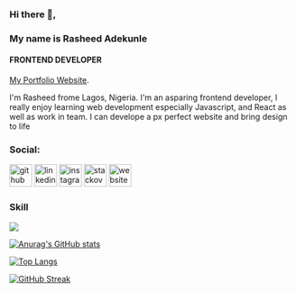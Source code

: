 ### Hi there 👋, 
### My name is Rasheed Adekunle
#### FRONTEND DEVELOPER

[My Portfolio Website](https://my-portofiio.vercel.app/).

I'm Rasheed frome Lagos, Nigeria. I'm an asparing frontend developer, I really enjoy learning web development especially Javascript, and React as well as work in team. I can develope a px perfect website and bring design to life

### Social:
[<img src='https://cdn.jsdelivr.net/npm/simple-icons@3.0.1/icons/github.svg' alt='github' height='40'>](https://github.com/demandtech)  [<img src='https://cdn.jsdelivr.net/npm/simple-icons@3.0.1/icons/linkedin.svg' alt='linkedin' height='40'>](https://www.linkedin.com/in/https://www.linkedin.com/in/rasheed-adekunle-18540a22b//)  [<img src='https://cdn.jsdelivr.net/npm/simple-icons@3.0.1/icons/instagram.svg' alt='instagram' height='40'>](https://www.instagram.com/demandtech/)  [<img src='https://cdn.jsdelivr.net/npm/simple-icons@3.0.1/icons/stackoverflow.svg' alt='stackoverflow' height='40'>](https://stackoverflow.com/users/Demand_Dev)  [<img src='https://cdn.jsdelivr.net/npm/simple-icons@3.0.1/icons/icloud.svg' alt='website' height='40'>](https://demandtech.github.io/portfolio/)  

### Skill

<p align="left">
  <a href="https://skillicons.dev">
    <img src="https://skillicons.dev/icons?i=javascript,typescript,php,react,nextjs,html,css,sass,tailwind,bootstrap,git,figma&perline=6&theme=light" />
  </a>
</p>

[![Anurag's GitHub stats](https://github-readme-stats.vercel.app/api?username=demandtech&show_icons=true)](https://github.com/anuraghazra/github-readme-stats)


[![Top Langs](https://github-readme-stats.vercel.app/api/top-langs/?username=demandtech&layout=compact)](https://github.com/anuraghazra/github-readme-stats)


[![GitHub Streak](https://streak-stats.demolab.com?user=Demandtech&theme=light&hide_border=true)](https://git.io/streak-stats)




